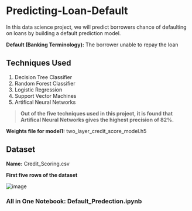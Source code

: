 # Predicting-Loan-Default
In this data science project, we will predict borrowers chance of defaulting on loans by building a default prediction model.

**Default (Banking Terminology):** The borrower unable to repay the loan

## **Techniques Used**
1. Decision Tree Classifier
2. Random Forest Classifier
3. Logistic Regression
4. Support Vector Machines
5. Artifical Neural Networks

> **Out of the five techniques used in this project, it is found that Artifical Neural Networks gives the highest precision of 82%.**

**Weights file for model1:** two_layer_credit_score_model.h5 

## **Dataset** 

**Name:** Credit_Scoring.csv

**First five rows of the dataset**

![image](https://user-images.githubusercontent.com/40469421/110237567-b8ddd380-7f62-11eb-9574-1714f3c1fd45.png)

### **All in One Notebook:** Default_Predection.ipynb
